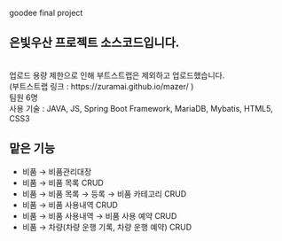 goodee final project <br>
<h2> 은빛우산 프로젝트 소스코드입니다. </h2> <br>
업로드 용량 제한으로 인해 부트스트랩은 제외하고 업로드했습니다. <br>
(부트스트랩 링크 : https://zuramai.github.io/mazer/ ) <br>
팀원 6명 <br>
사용 기술 : JAVA, JS, Spring Boot Framework, MariaDB, Mybatis, HTML5, CSS3

<h2> 맡은 기능 </h2>
<ul>
<li>비품 → 비품관리대장</li>
<li>비품 → 비품 목록 CRUD</li>
<li>비품 → 비품 목록 → 등록 → 비품 카테고리 CRUD </li>
<li>비품 → 비품 사용내역 CRUD</li>
<li>비품 → 비품 사용내역 → 비품 사용 예약 CRUD </li>
<li>비품 → 차량(차량 운행 기록, 차량 운행 예약) CRUD</li>
</ul>
 
